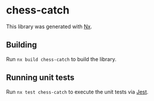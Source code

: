 # chess-catch

This library was generated with [Nx](https://nx.dev).

## Building

Run `nx build chess-catch` to build the library.

## Running unit tests

Run `nx test chess-catch` to execute the unit tests via [Jest](https://jestjs.io).
